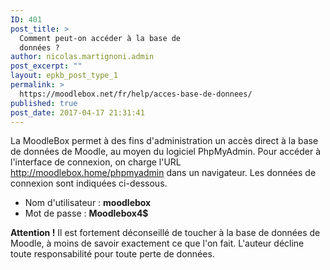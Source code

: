 ```yaml
---
ID: 401
post_title: >
  Comment peut-on accéder à la base de
  données ?
author: nicolas.martignoni.admin
post_excerpt: ""
layout: epkb_post_type_1
permalink: >
  https://moodlebox.net/fr/help/acces-base-de-donnees/
published: true
post_date: 2017-04-17 21:31:41
---
```

La MoodleBox permet à des fins d'administration un accès direct à la base de données de Moodle, au moyen du logiciel PhpMyAdmin. Pour accéder à l'interface de connexion, on charge l'URL <a href="http://moodlebox.home/phpmyadmin" target="_blank" rel="noopener noreferrer">http://moodlebox.home/phpmyadmin</a> dans un navigateur. Les données de connexion sont indiquées ci-dessous.
<ul>
 	<li>Nom d'utilisateur : <b>moodlebox</b></li>
 	<li>Mot de passe : <b>Moodlebox4$</b></li>
</ul>
<b>Attention !</b> Il est fortement déconseillé de toucher à la base de données de Moodle, à moins de savoir exactement ce que l'on fait. L'auteur décline toute responsabilité pour toute perte de données.